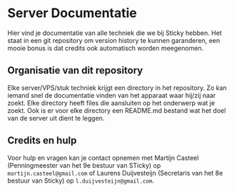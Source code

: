 Server Documentatie
===================

Hier vind je documentatie van alle techniek die we bij Sticky hebben. Het staat in een git repository om version history te kunnen garanderen, een mooie bonus is dat credits ook automatisch worden meegenomen.

Organisatie van dit repository
------------------------------

Elke server/VPS/stuk techniek krijgt een directory in het repository. Zo kan iemand snel de documentatie vinden van het apparaat waar hij/zij naar zoekt. Elke directory heeft files die aansluiten op het onderwerp wat je zoekt. Ook is er voor elke directory een README.md bestand wat het doel van de server uit dient te leggen.

Credits en hulp
---------------

Voor hulp en vragen kan je contact opnemen met Martijn Casteel (Penningmeester van het 9e bestuur van STicky) op `martijn.casteel@gmail.com` of Laurens Duijvesteijn (Secretaris van het 8e bestuur van Sticky) op `l.duijvesteijn@gmail.com`.
